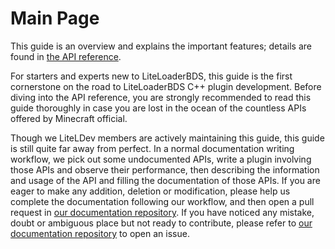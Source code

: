 # Main Page

This guide is an overview and explains the important features; details are found in [the API reference](https://cpp.docs.litebds.com/api).

For starters and experts new to LiteLoaderBDS, this guide is the first cornerstone on the road to LiteLoaderBDS C++ plugin development.
Before diving into the API reference, you are strongly recommended to read this guide thoroughly in case you are lost in the ocean of the countless APIs offered by Minecraft official.

Though we LiteLDev members are actively maintaining this guide, this guide is still quite far away from perfect.
In a normal documentation writing workflow, we pick out some undocumented APIs, write a plugin involving those APIs and observe their performance, then describing the information and usage of the API and filling the documentation of those APIs.
If you are eager to make any addition, deletion or modification, please help us complete the documentation following our workflow, and then open a pull request in [our documentation repository](https://github.com/LiteLDev/docs-cpp).
If you have noticed any mistake, doubt or ambiguous place but not ready to contribute, please refer to [our documentation repository](https://github.com/LiteLDev/docs-cpp) to open an issue.